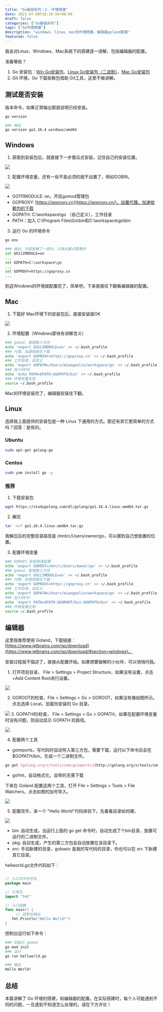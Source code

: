 ```yaml
---
title: "Go基础系列：2. 环境搭建"
date: 2021-07-08T18:18:56+08:00
draft: false
categories: ["Go基础系列"]
tags: ["Go环境搭建"]
description: "windows、linux、mac的环境搭建，编辑器goland配置"
featured: false
---
```


我会对Linux、Windows、Mac系统下的搭建逐一讲解，包括编辑器的配置。

准备哪些？

1. Go 安装包：[Win Go安装包](https://studygolang.com/dl/golang/go1.16.4.windows-amd64.msi)、[Linux Go安装包（二进制）](https://studygolang.com/dl/golang/go1.16.4.linux-amd64.tar.gz)、[Mac Go安装包](https://studygolang.com/dl/golang/go1.16.4.darwin-amd64.pkg)
2. Git 环境，Go 下载依赖包借助 Git工具，这里不做讲解。

## 测试是否安装

版本命令，如果正常输出那就说明已经安装。

```bash
go version

### 输出
go version go1.16.4 windows/amd64
```

## Windows

1. 获取到安装包后，就直接下一步傻瓜式安装，记住自己的安装位置。

![](../images/2-1.png)

2.  配置环境变量，还有一些不是必须的就不设置了，例如GOBIN。

![](../images/2-640.png)

- GO111MODULE: on，开启gomod管理包
- GOPROXY: [https://goproxy.cn](https://goproxy.cn/)，设置代理，加速依赖包的下载
- GOPATH: C:\workspace\go （自己定义），工作目录
- PATH：加入 C:\Program Files\Go\bin和C:\workspace\go\bin

3. 运行 Go 的环境命令

```bash
go env

### 输出，内容省略了一部分，只挑出重点要看的
set GO111MODULE=on
...
set GOPATH=C:\workspace\go
...
set GOPROXY=https://goproxy.cn
...
```

到这Windows的环境就配置完了，简单吧，下来直接往下翻看编辑器的配置。

## Mac

1. 下载好 Mac环境下的安装包后，直接安装就OK

![](../images/2-2.png)

2. 环境配置（Windows那块有讲解含义）

```bash
### gomod，管理第三方包
echo 'export GO111MODULE=on' >> ~/.bash_profile
### 代理，加速依赖包下载
echo 'export GOPROXY=https://goproxy.cn' >> ~/.bash_profile
### 工作目录，自定义
echo 'export GOPATH=/Users/miaogaolin/workspace/go' >> ~/.bash_profile
### 加入PATH
echo 'echo PATH=$PATH:$GOPATH/bin' >> ~/.bash_profile
### 环境变量生效
source ~/.bash_profile
```

Mac的环境安装完了，编辑器安装往下翻。

## Linux

选择我上面提供的安装包是一种 Linux 下通用的方式。那还有其它更简单的方式吗？回答：是有的。

### Ubuntu

```bash
sudo apt-get golang-go
```

### Centos

```bash
sudo yum install go -y
```

### 推荐

1. 下载安装包

```bash
wget https://studygolang.com/dl/golang/go1.16.4.linux-amd64.tar.gz
```

2. 解压

```bash
tar -xvf go1.16.4.linux-amd64.tar.gz
```

我解压后的完整目录路径是 /mnt/c/Users/owner/go，可以挪到自己想放置的位置。

3. 配置环境变量

```bash
### GOROOT,安装路径配置
echo 'export GOROOT=/mnt/c/Users/owner/go' >> ~/.bash_profile
### gomod，管理第三方包
echo 'export GO111MODULE=on' >> ~/.bash_profile
### 代理，加速依赖包下载
echo 'export GOPROXY=https://goproxy.cn' >> ~/.bash_profile
### 工作目录，自定义
echo 'export GOPATH=/Users/miaogaolin/workspace/go' >> ~/.bash_profile
### 加入PATH
echo 'export PATH=$PATH:$GOROOT/bin:$GOPATH/bin' >> ~/.bash_profile
### 环境变量生效
source ~/.bash_profile
```

## 编辑器

这里我推荐使用 Goland，下载链接：[https://www.jetbrains.com/go/download](https://www.jetbrains.com/go/download/#section=windows)。

安装过程就不描述了，直接从配置开始。如果想要破解的小伙伴，可以悄悄问我。

1. 打开项目目录， File > Settings > Project Structure，如果没有设置，点击 +Add Content Root进行设置。

![](../images/2-3.png)

2. GOROOT的检查，File > Settings > Go > GOROOT，如果没有像如图所示。点击选择 Local，加载你安装的 Go 目录。

![](../images/2-4.png)
3. GOPATH的i检查， File > Settings > Go > GOPATH，如果在配置环境变量时没有问题，则自动显示 GOPATH 的路径。

![](../images/2-5.png)

4. 配置两个工具

- goimports，写代码时自动导入第三方包，需要下载，运行以下命令后会在 $GOPATH/bin，生成一个二进制文件。

```bash
go get [golang.org/x/tools/cmd/goimports](http://golang.org/x/tools/cmd/goimports)
```

- gofmt，自动格式化，自带的无需下载

下来在 Goland 配置这两个工具，打开 File > Settings > Tools > File Watchers，点击如图的加号导入。

![](../images/2-6.png)

5. 配置完毕，来一个 "Hello World"代码体验下。先看看目录如何建。

![](../images/2-7.png)

- bin: 自动生成，当运行上面的 go get 命令时，自动生成了个bin目录，放置可运行的二进制文件。
- pkg: 自动生成，产生的第三方包会自动放置在该目录下。
- src: 手动新建的目录，gobasic 是我的写代码的目录，你也可以在 src 下新建其它目录。

hellworld.go文件代码如下：

```go

// 入口文件的包名
package main

// 引用包
import "fmt"

// 入口函数
func main() {
	 // 控制台输出
   fmt.Println("Hello World!")
}

```

控制台运行如下命令：

```bash
### 初始化 gomod 
go mod init
### 运行
go run hellworld.go

### 输出
Hello World!
```

## 总结

本篇讲解了 Go 环境的搭建，和编辑器的配置。在实际搭建时，每个人可能遇到不同的问题，一旦遇到不知道怎么处理的，请在下方评论！